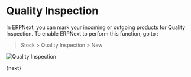 <!-- add-breadcrumbs -->
# Quality Inspection

In ERPNext, you can mark your incoming or outgoing products for Quality
Inspection. To enable ERPNext to perform this function, go to :

> Stock > Quality Inspection > New

<img class="screenshot" alt="Quality Inspection" src="/docs/assets/img/stock/quality-inspection.png">

{next}